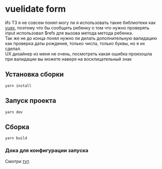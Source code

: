# vuelidate form
Из ТЗ я не совсем понял могу ли я использовать такие библиотеки как 
[vuex](https://vuex.vuejs.org/ru/), поэтому что бы сообщить ребенку о том что нужно проверять input использовал $refs для
вызова метода метода ребенка.   
Так же не до конца понял нужно ли делать дополнительную валидацию как проверка даты рождения, только числа, только буквы, но я их сделал.  
UX дизайнер из меня не очень, посмотреть какая ошибка произошла при валидации вы можете наверя на восклицательный знак 
## Установка сборки
```
yarn install
```
## Запуск проекта
```
yarn dev
```
## Сборка
```
yarn build
```


### Дока для конфигурации запуска
Смотри [тут](https://cli.vuejs.org/config/).
